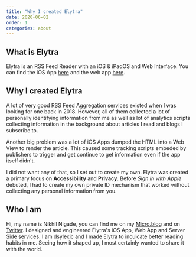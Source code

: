 ```yaml
---
title: "Why I created Elytra"
date: 2020-06-02
order: 1
categories: about
---
```


## What is Elytra
Elytra is an RSS Feed Reader with an iOS & iPadOS and Web Interface. You can find the iOS App [here](https://itunes.apple.com/us/app/elytra/id1433266971?ls=1&mt=8) and the web app [here](https://elytra.app/u/feeds).

## Why I created Elytra
A lot of very good RSS Feed Aggregation services existed when I was looking for one back in 2018. However, all of them collected a lot of personally identifying information from me as well as lot of analytics scripts collecting information in the background about articles I read and blogs I subscribe to. 

Another big problem was a lot of iOS Apps dumped the HTML into a Web View to render the article. This caused some tracking scripts embeded by publishers to trigger and get continue to get information even if the app itself didn't. 

I did not want any of that, so I set out to create my own. Elytra was created a primary focus on **Accessibility** and **Privacy**. Before *Sign in with Apple* debuted, I had to create my own private ID mechanism that worked without collecting any personal information from you. 

## Who I am 
Hi, my name is Nikhil Nigade, you can find me on my [Micro.blog](https://dezinezync.com/) and on [Twitter](https://twitter.com/dezinezync). I designed and engineered Elytra's iOS App, Web App and Server Side services. I am dsylexic and I made Elytra to inculcate better reading habits in me. Seeing how it shaped up, I most certainly wanted to share it with the world. 

